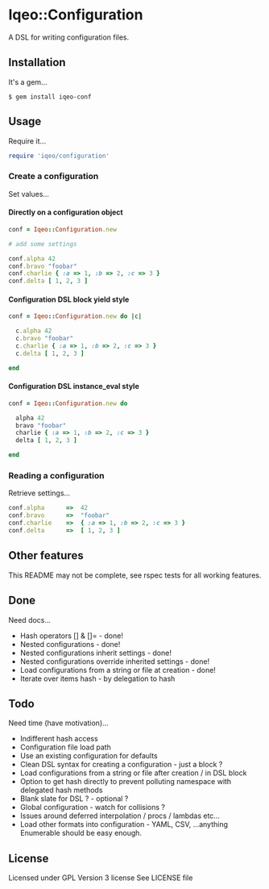 # Iqeo::Configuration

A DSL for writing configuration files.

## Installation

It's a gem...

```
$ gem install iqeo-conf
```

## Usage

Require it...

```ruby
require 'iqeo/configuration'
```

### Create a configuration

Set values...

#### Directly on a configuration object

```ruby
conf = Iqeo::Configuration.new

# add some settings

conf.alpha 42
conf.bravo "foobar"
conf.charlie { :a => 1, :b => 2, :c => 3 }
conf.delta [ 1, 2, 3 ]
```

#### Configuration DSL block yield style

```ruby
conf = Iqeo::Configuration.new do |c|

  c.alpha 42
  c.bravo "foobar"
  c.charlie { :a => 1, :b => 2, :c => 3 }
  c.delta [ 1, 2, 3 ]

end
```

#### Configuration DSL instance_eval style

```ruby
conf = Iqeo::Configuration.new do

  alpha 42
  bravo "foobar"
  charlie { :a => 1, :b => 2, :c => 3 }
  delta [ 1, 2, 3 ]

end
```

### Reading a configuration

Retrieve settings...

```ruby
conf.alpha      =>  42
conf.bravo      =>  "foobar"
conf.charlie    =>  { :a => 1, :b => 2, :c => 3 }
conf.delta      =>  [ 1, 2, 3 ]
```

## Other features

This README may not be complete, see rspec tests for all working features.

## Done

Need docs...

* Hash operators [] & []= - done!
* Nested configurations - done!
* Nested configurations inherit settings - done!
* Nested configurations override inherited settings - done!
* Load configurations from a string or file at creation - done!
* Iterate over items hash - by delegation to hash

## Todo

Need time (have motivation)...

* Indifferent hash access
* Configuration file load path
* Use an existing configuration for defaults
* Clean DSL syntax for creating a configuration - just a block ?
* Load configurations from a string or file after creation / in DSL block
* Option to get hash directly to prevent polluting namespace with delegated hash methods
* Blank slate for DSL ? - optional ?
* Global configuration - watch for collisions ?
* Issues around deferred interpolation / procs / lambdas etc...
* Load other formats into configuration - YAML, CSV, ...anything Enumerable should be easy enough.

## License

Licensed under GPL Version 3 license
See LICENSE file

